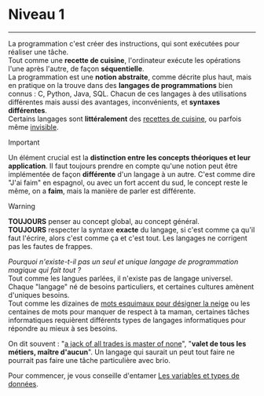 # Niveau 1
---
La programmation c'est créer des instructions, qui sont exécutées pour réaliser une tâche.\
Tout comme une **recette de cuisine**, l'ordinateur exécute les opérations l'une après l'autre, de façon **séquentielle**.\
La programmation est une **notion abstraite**, comme décrite plus haut, mais en pratique on la trouve dans des **langages de programmations** bien connus : C, Python, Java, SQL. Chacun de ces langages à des utilisations différentes mais aussi des avantages, inconvénients, et **syntaxes différentes**.\
Certains langages sont **littéralement** des [recettes de cuisine](https://esolangs.org/wiki/Chef), ou parfois même [invisible](https://en.wikipedia.org/wiki/Whitespace_(programming_language)).

> [!IMPORTANT]
> Un élément crucial est la **distinction entre les concepts théoriques et leur application**.
> Il faut toujours prendre en compte qu'une notion peut être implémentée de façon **différente** d'un langage à un autre.
> C'est comme dire "J'ai faim" en espagnol, ou avec un fort accent du sud, le concept reste le même, on a **faim**, mais la manière de parler est différente.

> [!WARNING]
> **TOUJOURS** penser au concept global, au concept général.\
> **TOUJOURS** respecter la syntaxe **exacte** du langage, si c'est comme ça qu'il faut l'écrire, alors c'est comme ça et c'est tout. Les langages ne corrigent pas les fautes de frappes.

*Pourquoi n'existe-t-il pas un seul et unique langage de programmation magique qui fait tout ?*\
Tout comme les langues parlées, il n'existe pas de langage universel.\
Chaque "langage" né de besoins particuliers, et certaines cultures amènent d'uniques besoins.\
Tout comme les dizaines de [mots esquimaux pour désigner la neige](https://fr.wikipedia.org/wiki/Mots_esquimaux_pour_d%C3%A9signer_la_neige) ou les centaines de mots pour manquer de respect à ta maman, certaines tâches informatiques requièrent différents types de langages informatiques pour répondre au mieux à ses besoins.

On dit souvent : "[a jack of all trades is master of none](https://en.wikipedia.org/wiki/Jack_of_all_trades)", "**valet de tous les métiers, maître d'aucun**". Un langage qui saurait un peut tout faire ne pourrait pas faire une tâche particulière avec brio.

Pour commencer, je vous conseille d'entamer [Les variables et types de données](../variables_datatypes/COURS_variables_lvl_1.md).


